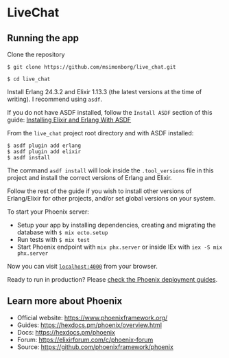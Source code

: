 # LiveChat

## Running the app

Clone the repository

`$ git clone https://github.com/msimonborg/live_chat.git`

`$ cd live_chat`

Install Erlang 24.3.2 and Elixir 1.13.3 (the latest versions at the time of writing).
I recommend using `asdf`.

If you do not have ASDF installed, follow the `Install ASDF` section of this guide:
[Installing Elixir and Erlang With ASDF](https://www.pluralsight.com/guides/installing-elixir-erlang-with-asdf)

From the `live_chat` project root directory and with ASDF installed:

```shell
$ asdf plugin add erlang
$ asdf plugin add elixir
$ asdf install
```

The command `asdf install` will look inside the `.tool_versions` file in this project
and install the correct versions of Erlang and Elixir.

Follow the rest of the guide if you wish to install other versions of Erlang/Elixir for
other projects, and/or set global versions on your system.

To start your Phoenix server:

  * Setup your app by installing dependencies, creating and migrating the database
  with `$ mix ecto.setup`
  * Run tests with `$ mix test`
  * Start Phoenix endpoint with `mix phx.server` or inside IEx with `iex -S mix phx.server`

Now you can visit [`localhost:4000`](http://localhost:4000) from your browser.

Ready to run in production? Please [check the Phoenix deployment guides](https://hexdocs.pm/phoenix/deployment.html).

## Learn more about Phoenix

  * Official website: https://www.phoenixframework.org/
  * Guides: https://hexdocs.pm/phoenix/overview.html
  * Docs: https://hexdocs.pm/phoenix
  * Forum: https://elixirforum.com/c/phoenix-forum
  * Source: https://github.com/phoenixframework/phoenix
